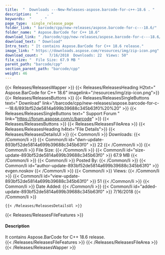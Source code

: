 ```yaml
---
title:  "  Downloads ---New-Releases-aspose.barcode-for-c++-18.6 . " 
description:  "    . " 
keywords:  "    . " 
page_type:  single_release_page
folder_link: " barcode/cpp/new-releases/aspose.barcode-for-c---18.6/"
folder_name: " Aspose.BarCode for C++ 18.6"
download_link: " /barcode/cpp/new-releases/aspose.barcode-for-c---18.6/893bf52de5814a699b39688c345b63f0"
download_text: " Download"
Intro_text: " It contains Aspose.BarCode for C++ 18.6 release."
image_link: " https://downloads.aspose.com/resources/img/zip-icon.png"
download_count: "   7/16/2018  Downloads: 22  Views: 50"
file_size: "  File Size: 67.9 MB "
parent_path: "barcode/cpp"
section_parent_path: "barcode/cpp"
weight: 46 
---
```


{{< Releases/ReleasesWapper >}}
  {{< Releases/ReleasesHeading H2txt=" Aspose.BarCode for C++ 18.6" imagelink="/resources/img/zip-icon.png">}}
  {{< Releases/ReleasesButtons >}}
    {{< Releases/ReleasesSingleButtons text=" Download" link="/barcode/cpp/new-releases/aspose.barcode-for-c---18.6/893bf52de5814a699b39688c345b63f0%20%20" >}}
    {{< Releases/ReleasesSingleButtons text=" Support Forum " link="https://forum.aspose.com/c/barcode" >}}
  {{< Releases/ReleasesButtons >}}
  {{< Releases/ReleasesFileArea >}}
    {{< Releases/ReleasesHeading h4txt="File Details">}}
    {{< Releases/ReleasesDetailsUl >}}
            {{< Common/li  >}} Downloads: {{< /Common/li >}} 
      {{< Common/li id="dwn-update-893bf52de5814a699b39688c345b63f0" >}} 22 {{< /Common/li >}} 
      {{< Common/li  >}} File Size: {{< /Common/li >}} 
      {{< Common/li id="size-update-893bf52de5814a699b39688c345b63f0" >}} 67.9 MB {{< /Common/li >}} 
      {{< Common/li  >}} Posted By: {{< /Common/li >}} 
      {{< Common/li id="author-update-893bf52de5814a699b39688c345b63f0" >}} evgen.noskov {{< /Common/li >}} 
      {{< Common/li  >}} Views: {{< /Common/li >}} 
      {{< Common/li id="view-update-893bf52de5814a699b39688c345b63f0" >}} 51 {{< /Common/li >}} 
      {{< Common/li  >}} Date Added: {{< /Common/li >}} 
      {{< Common/li id="added-update-893bf52de5814a699b39688c345b63f0" >}} 7/16/2018 {{< /Common/li >}} 

    {{< /Releases/ReleasesDetailsUl >}}

  {{< Releases/ReleasesFileFeatures >}}
      <h4>Description</h4><div class="HTMLDescription">It contains Aspose.BarCode for C++ 18.6 release.</div>
  {{< /Releases/ReleasesFileFeatures >}}
 {{< /Releases/ReleasesFileArea >}}
{{< /Releases/ReleasesWapper >}}


